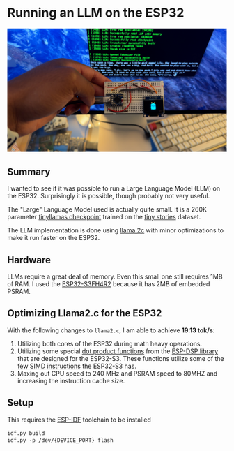 # Running an LLM on the ESP32
![LLM on ESP32](/ESP32_LLM.jpg)

## Summary
I wanted to see if it was possible to run a Large Language Model (LLM) on the ESP32. Surprisingly it is possible, though probably not very useful.

The "Large" Language Model used is actually quite small. It is a 260K parameter [tinyllamas checkpoint](https://huggingface.co/karpathy/tinyllamas/tree/main/stories260K) trained on the [tiny stories](https://huggingface.co/datasets/roneneldan/TinyStories) dataset.

The LLM implementation is done using [llama.2c](https://github.com/karpathy/llama2.c) with minor optimizations to make it run faster on the ESP32.

## Hardware
LLMs require a great deal of memory. Even this small one still requires 1MB of RAM. I used the [ESP32-S3FH4R2](https://www.mouser.com/ProductDetail/Espressif-Systems/ESP32-S3FH4R2?qs=tlsG%2FOw5FFjPrwkmZSBQNA%3D%3D) because it has 2MB of embedded PSRAM.

## Optimizing Llama2.c for the ESP32

With the following changes to `llama2.c`, I am able to achieve **19.13 tok/s**:

1. Utilizing both cores of the ESP32 during math heavy operations.
2. Utilizing some special [dot product functions](https://github.com/espressif/esp-dsp/tree/master/modules/dotprod/float) from the [ESP-DSP library](https://github.com/espressif/esp-dsp) that are designed for the ESP32-S3. These functions utilize some of the [few SIMD instructions](https://bitbanksoftware.blogspot.com/2024/01/surprise-esp32-s3-has-few-simd.html) the ESP32-S3 has.
3. Maxing out CPU speed to 240 MHz and PSRAM speed to 80MHZ and increasing the instruction cache size.


## Setup
This requires the [ESP-IDF](https://docs.espressif.com/projects/esp-idf/en/stable/esp32/get-started/index.html#installation) toolchain to be installed

```
idf.py build
idf.py -p /dev/{DEVICE_PORT} flash
```


